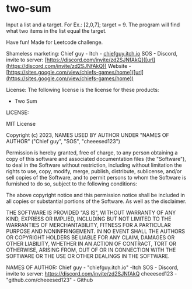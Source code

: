 # two-sum
Input a list and a target. For Ex.: [2,0,7]; target = 9.
The program will find what two items in the list equal the target. 

Have fun! Made for Leetcode challenge.

Shameless marketing:
Chief guy - Itch - [chiefguy.itch.io](chiefguy.itch.io)
SOS - Discord, invite to server: [https://discord.com/invite/zd2SJNfAkQ]([url](https://discord.com/invite/zd2SJNfAkQ))
Website - [https://sites.google.com/view/chiefs-games/home]([url](https://sites.google.com/view/chiefs-games/home))

License:
The following license is the license for these products:
 - Two Sum

LICENSE:

MIT License

Copyright (c) 2023, NAMES USED BY AUTHOR UNDER "NAMES OF AUTHOR" ("Chief guy", "SOS", "cheeesed123")

Permission is hereby granted, free of charge, to any person obtaining a copy
of this software and associated documentation files (the "Software"), to deal
in the Software without restriction, including without limitation the rights
to use, copy, modify, merge, publish, distribute, sublicense, and/or sell
copies of the Software, and to permit persons to whom the Software is
furnished to do so, subject to the following conditions:

The above copyright notice and this permission notice shall be included in all
copies or substantial portions of the Software. As well as the disclaimer.

THE SOFTWARE IS PROVIDED "AS IS", WITHOUT WARRANTY OF ANY KIND, EXPRESS OR
IMPLIED, INCLUDING BUT NOT LIMITED TO THE WARRANTIES OF MERCHANTABILITY,
FITNESS FOR A PARTICULAR PURPOSE AND NONINFRINGEMENT. IN NO EVENT SHALL THE
AUTHORS OR COPYRIGHT HOLDERS BE LIABLE FOR ANY CLAIM, DAMAGES OR OTHER
LIABILITY, WHETHER IN AN ACTION OF CONTRACT, TORT OR OTHERWISE, ARISING FROM,
OUT OF OR IN CONNECTION WITH THE SOFTWARE OR THE USE OR OTHER DEALINGS IN THE
SOFTWARE.

NAMES OF AUTHOR:
Chief guy - "chiefguy.itch.io" -Itch
SOS - Discord, invite to server: https://discord.com/invite/zd2SJNfAkQ
cheeesed123 - "github.com/cheeesed123" - Github
